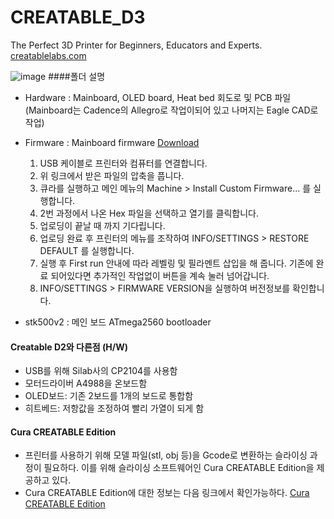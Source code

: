 # CREATABLE_D3
The Perfect 3D Printer for Beginners, Educators and Experts.
[creatablelabs.com](http://creatablelabs.com/)

![image](http://ateamventures.com/wp2/wp-content/themes/ateamventures/img/intro/intro3-1.png)
####폴더 설명
 - Hardware : Mainboard, OLED board, Heat bed 회도로 및 PCB 파일 (Mainboard는 Cadence의 Allegro로 작업이되어 있고 나머지는 Eagle CAD로 작업)
 - Firmware : Mainboard firmware [Download](https://github.com/AteamVentures/CREATABLE_D3/raw/master/Firmware/D3_Firmware.zip)  
	1. USB 케이블로 프린터와 컴퓨터를 연결합니다.
	2. 위 링크에서 받은 파일의 압축을 풉니다.
	3. 큐라를 실행하고 메인 메뉴의 Machine > Install Custom Firmware... 를 실행합니다.
	4. 2번 과정에서 나온 Hex 파일을 선택하고 열기를 클릭합니다.
	5. 업로딩이 끝날 때 까지 기다립니다.
	6. 업로딩 완료 후 프린터의 메뉴를 조작하여 INFO/SETTINGS > RESTORE DEFAULT 를 실행합니다.
	7. 실행 후 First run 안내에 따라 레벨링 및 필라멘트 삽입을 해 줍니다. 기존에 완료 되어있다면 추가적인 작업없이 버튼을 계속 눌러 넘어갑니다.
	8. INFO/SETTINGS > FIRMWARE VERSION을 실행하여 버전정보를 확인합니다.
	  
 - stk500v2 : 메인 보드 ATmega2560 bootloader
 
#### Creatable D2와 다른점 (H/W)
  
- USB를 위해 Silab사의 CP2104를 사용함
- 모터드라이버 A4988을 온보드함
- OLED보드: 기존 2보드를 1개의 보드로 통합함
- 히트베드: 저항값을 조정하여 빨리 가열이 되게 함

#### Cura CREATABLE Edition

- 프린터를 사용하기 위해 모델 파일(stl, obj 등)을 Gcode로 변환하는 슬라이싱 과정이 필요하다. 이를 위해 슬라이싱 소프트웨어인 Cura CREATABLE Edition을 제공하고 있다.
- Cura CREATABLE Edition에 대한 정보는 다음 링크에서 확인가능하다.
[Cura CREATABLE Edition](https://github.com/AteamVentures/CuraCreatableEdition)
